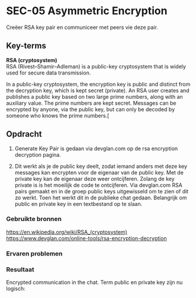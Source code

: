 # SEC-05 Asymmetric Encryption
Creëer RSA key pair en communiceer met peers vie deze pair.

## Key-terms
**RSA (cryptosystem)**  
RSA (Rivest–Shamir–Adleman) is a public-key cryptosystem that is widely used for secure data transmission. 

In a public-key cryptosystem, the encryption key is public and distinct from the decryption key, which is kept secret (private). An RSA user creates and publishes a public key based on two large prime numbers, along with an auxiliary value. The prime numbers are kept secret. Messages can be encrypted by anyone, via the public key, but can only be decoded by someone who knows the prime numbers.[

## Opdracht
1. Generate Key Pair is gedaan via devglan.com op de rsa encryption decryption pagina.

2. Dit werkt als je de public key deelt, zodat iemand anders met deze key messages kan encrypten voor de eigenaar van de public key. Met de private key kan de eigenaar deze weer ontcijferen. Zolang de key private is is het moeilijk de code te ontcijferen. Via devglan.com RSA pairs gemaakt en in de groep public keys uitgewisseld om te zien of dit zo werkt. Toen het werkt dit in de publieke chat gedaan. Belangrijk om public en private key in een textbestand op te slaan.

### Gebruikte bronnen
https://en.wikipedia.org/wiki/RSA_(cryptosystem)
https://www.devglan.com/online-tools/rsa-encryption-decryption  


### Ervaren problemen


### Resultaat
Encrypted communication in the chat. Term public en private key zijn nu logisch: